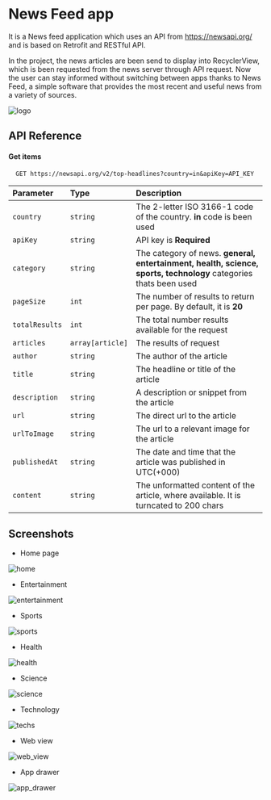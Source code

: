 
# News Feed app

It is a News feed application which uses an API from https://newsapi.org/ and is based on 
Retrofit and RESTful API. 

In the project, the news articles are been send to display into RecyclerView, 
which is been requested from the news server through API request. Now the user can stay informed without switching between apps thanks to News Feed,
a simple software that provides the most recent and useful news from a variety of sources.


![logo](https://user-images.githubusercontent.com/95096810/205463821-a7522fee-573e-469b-9db8-1075969f4cb3.PNG)



## API Reference

#### Get items

```http
  GET https://newsapi.org/v2/top-headlines?country=in&apiKey=API_KEY
```

| **Parameter** | **Type**     | **Description**                |
| :-------- | :------- | :------------------------- |
| `country` | `string` | The 2-letter ISO 3166-1 code of the country. **in** code is been used|
| `apiKey` | `string` | API key is **Required**  |
| `category`| `string` | The category of news. **general, entertainment, health, science, sports, technology** categories thats been used |
| `pageSize` | `int` | The number of results to return per page. By default, it is **20**|
| `totalResults` | `int` | The total number results available for the request |
| `articles` | `array[article]` | The results of request |
| `author` | `string` | The author of the article |
| `title` | `string` | The headline or title of the article |
| `description` | `string` | A description or snippet from the article |
| `url` | `string` | The direct url to the article |
| `urlToImage` | `string` | The url to a relevant image for the article |
| `publishedAt` | `string` | The date and time that the article was published in UTC(+000) |
| `content` | `string` | The unformatted content of the article, where available. It is turncated to 200 chars |



## Screenshots


- Home page

![home](https://user-images.githubusercontent.com/95096810/205464032-7c8bddb7-720f-4d9a-9c96-360e8c09b337.PNG)

- Entertainment

![entertainment](https://user-images.githubusercontent.com/95096810/205464043-85e585c9-8267-4ef4-89f4-a952c42e25a9.PNG)

- Sports

![sports](https://user-images.githubusercontent.com/95096810/205464056-d4257a7c-341e-4bb8-ae22-4cee97408697.PNG)

- Health

![health](https://user-images.githubusercontent.com/95096810/205464082-717b0604-e399-4d86-96ea-9d06147572dc.PNG)

- Science
 
![science](https://user-images.githubusercontent.com/95096810/205464093-5a1137f1-5db5-4bbb-91bd-8ddb7b0a02a9.PNG)

- Technology

![techs](https://user-images.githubusercontent.com/95096810/205464109-48d26836-892c-46a7-93e3-740ab56daed1.PNG)

- Web view

![web_view](https://user-images.githubusercontent.com/95096810/205463907-4229f31a-9135-4925-a55a-5e47ad153a04.PNG)

- App drawer

![app_drawer](https://user-images.githubusercontent.com/95096810/205464127-aa40266f-7561-4608-a269-d9005c855786.PNG)
